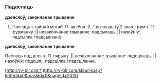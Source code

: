 ### Падаслаць
**дзеяслоў, закончанае трыванне**

1. Паслаць з тайнай мэтай. П. шпіёна. 2. Прыслаць (у 2 знач.; ррм.). П. фурманку. || незакончанае трыванне: падсылаць. || назоўнік: падсылка і падсыланне.

**дзеяслоў, закончанае трыванне**

Паслаць пад што-н. П. пярыну. || незакончанае трыванне: падсцілаць. || назоўнік: подсціл;, падсцілка і падсціланне.

<a rel="author">[http://rv-blr.com/](http://rv-blr.com/slounik.jsp?letterId=0&maskId=0&pageId=2013)</a>
